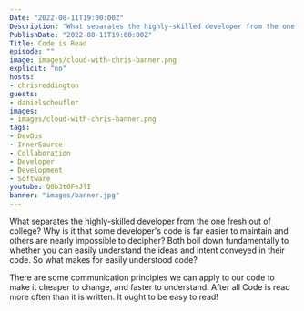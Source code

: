 ```yaml
---
Date: "2022-08-11T19:00:00Z"
Description: "What separates the highly-skilled developer from the one fresh out of college? Why is it that some developer's code is far easier to maintain and others are nearly impossible to decipher? Both boil down fundamentally to whether you can easily understand the ideas and intent conveyed in their code. So what makes for easily understood code? There are some communication principles we can apply to our code to make it cheaper to change, and faster to understand. After all Code is read more often than it is written. It ought to be easy to read!"
PublishDate: "2022-08-11T19:00:00Z"
Title: Code is Read
episode: ""
image: images/cloud-with-chris-banner.png
explicit: "no"
hosts:
- chrisreddington
guests:
- danielscheufler
images:
- images/cloud-with-chris-banner.png
tags:
- DevOps
- InnerSource
- Collaboration
- Developer
- Development
- Software
youtube: Q0b3tOFeJlI
banner: "images/banner.jpg"
---
```

What separates the highly-skilled developer from the one fresh out of college? Why is it that some developer's code is far easier to maintain and others are nearly impossible to decipher? Both boil down fundamentally to whether you can easily understand the ideas and intent conveyed in their code. So what makes for easily understood code?

There are some communication principles we can apply to our code to make it cheaper to change, and faster to understand. After all Code is read more often than it is written. It ought to be easy to read!
